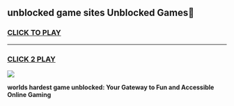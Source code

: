 
## unblocked game sites Unblocked Games👋
<h3>
<a href="https://premium.freeplayer.one?title=unblocked_game_sites&ref=16F">CLICK TO PLAY</a></h3>
<hr>

<h3>
<a href="https://premium.freeplayer.one?title=unblocked_game_sites&ref=16F">CLICK 2 PLAY</a>
  
</h3>

<a href="https://premium.freeplayer.one?title=unblocked_game_sites&ref=16F/"><img src="https://clearcache.store/games.png"></a>


**worlds hardest game unblocked: Your Gateway to Fun and Accessible Online Gaming**
